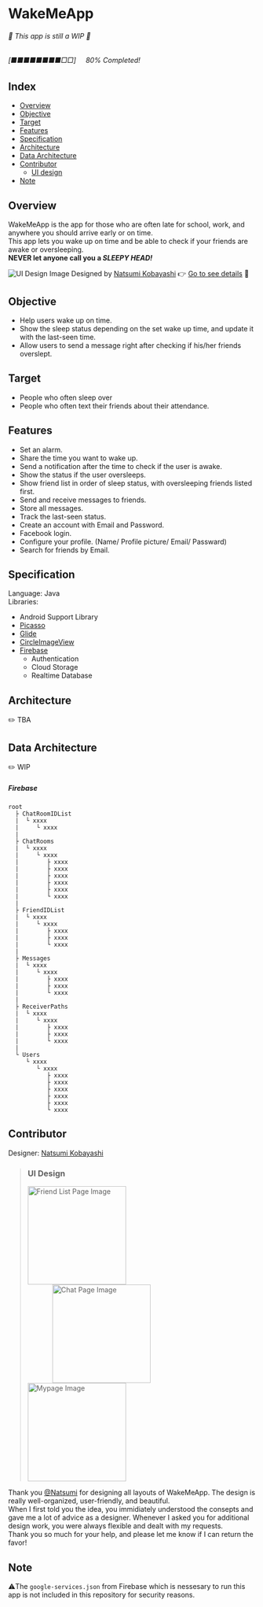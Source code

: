 # WakeMeApp

###### 🚧 This app is still a WIP 🚧

###### [■■■■■■■■□□]&nbsp;&nbsp;&nbsp;&nbsp;&nbsp;80% Completed!

## Index

- [Overview](#overview)
- [Objective](#objective)
- [Target](#target)
- [Features](#features)
- [Specification](#specification)
- [Architecture](#architecture)
- [Data Architecture](#data-architecture)
- [Contributor](#contributor)
  - [UI design](#ui-design)
- [Note](#note)

## Overview

WakeMeApp is the app for those who are often late for school, work, and anywhere you should arrive early or on time.  
This app lets you wake up on time and be able to check if your friends are awake or oversleeping.  
**NEVER let anyone call you a _SLEEPY HEAD!_**

![UI Design Image](../media/readme.png?raw=true)
Designed by [Natsumi Kobayashi](https://github.com/coooopeeeer)
👉 [Go to see details](#contributor) 👀

## Objective

- Help users wake up on time.
- Show the sleep status depending on the set wake up time, and update it with the last-seen time.
- Allow users to send a message right after checking if his/her friends overslept.

## Target

- People who often sleep over
- People who often text their friends about their attendance.

## Features

- Set an alarm.
- Share the time you want to wake up.
- Send a notification after the time to check if the user is awake.
- Show the status if the user oversleeps.
- Show friend list in order of sleep status, with oversleeping friends listed first.
- Send and receive messages to friends.
- Store all messages.
- Track the last-seen status.
- Create an account with Email and Password.
- Facebook login.
- Configure your profile. (Name/ Profile picture/ Email/ Passward)
- Search for friends by Email.

## Specification

Language: Java  
Libraries:

- Android Support Library
- [Picasso](https://github.com/square/picasso)
- [Glide](https://github.com/bumptech/glide)
- [CircleImageView](https://github.com/hdodenhof/CircleImageView)
- [Firebase](https://firebase.google.com/)
  - Authentication
  - Cloud Storage
  - Realtime Database

## Architecture

✏️ TBA

## Data Architecture

✏️ WIP

##### Firebase

```
root
  ├ ChatRoomIDList
  |  └ xxxx
  |     └ xxxx
  |
  ├ ChatRooms
  |  └ xxxx
  |     └ xxxx
  |        ├ xxxx
  |        ├ xxxx
  |        ├ xxxx
  |        ├ xxxx
  |        ├ xxxx
  |        └ xxxx
  |
  ├ FriendIDList
  |  └ xxxx
  |     └ xxxx
  |        ├ xxxx
  |        ├ xxxx
  |        └ xxxx
  |
  ├ Messages
  |  └ xxxx
  |     └ xxxx
  |        ├ xxxx
  |        ├ xxxx
  |        └ xxxx
  |
  ├ ReceiverPaths
  |  └ xxxx
  |     └ xxxx
  |        ├ xxxx
  |        ├ xxxx
  |        └ xxxx
  |
  └ Users
     └ xxxx
        └ xxxx
           ├ xxxx
           ├ xxxx
           ├ xxxx
           ├ xxxx
           ├ xxxx
           └ xxxx
```

## Contributor

Designer: [Natsumi Kobayashi](https://github.com/coooopeeeer)

> ### UI Design
>
> <img src="../media/friend_list.png?raw=true" width="200px" alt="Friend List Page Image"><img src="../media/chat.png?raw=true" width="200px" alt="Chat Page Image" hspace="50"><img src="../media/mypage.png?raw=true" width="200px" alt="Mypage Image">

Thank you [@Natsumi](https://github.com/coooopeeeer) for designing all layouts of WakeMeApp. The design is really well-organized, user-friendly, and beautiful.  
When I first told you the idea, you immidiately understood the consepts and gave me a lot of advice as a designer. Whenever I asked you for additional design work, you were always flexible and dealt with my requests.  
Thank you so much for your help, and please let me know if I can return the favor!

## Note

⚠️The `google-services.json` from Firebase which is nessesary to run this app is not included in this repository for security reasons.
